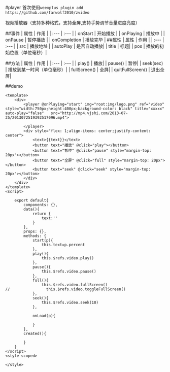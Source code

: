 #player
首次使用```weexplus plugin add https://github.com/farwolf2010/zvideo```

视频播放器（支持多种格式，支持全屏,支持手势调节音量进度亮度）

##事件
| 属性 | 作用 |
| :--- | :--- |
| onStart | 开始播放 |
| onPlaying | 播放中 |
| onPause | 暂停播放 |
| onCompletion | 播放完毕 |
##属性
| 属性 | 作用 |
| :--- | :--- |
| src | 播放地址 |
| autoPlay | 是否自动播放|
| title | 标题|
| pos | 播放的初始位置（单位毫秒）|

##方法
| 属性 | 作用 |
| :--- | :--- |
| play() | 播放|
| pause() | 暂停|
| seek(sec) | 播放到某一时间（单位毫秒）|
| fullScreen() | 全屏|
| quitFullScreen() | 退出全屏|

##demo
```
<template>
    <div>
        <player @onPlaying="start" img="root:img/logo.png" ref="video" style="width:750px;height:400px;background-color: black" title="xxxxx" auto-play="false"   src="http://mp4.vjshi.com/2013-07-25/2013072519392517096.mp4">

        </player>
        <div style="flex: 1;align-items: center;justify-content: center">
            <text>{{text}}</text>
            <button text="播放" @click="play"></button>
            <button text="暂停" @click="pause" style="margin-top: 20px"></button>
            <button text="全屏" @click="full" style="margin-top: 20px"></button>
            <button text="seek" @click="seek" style="margin-top: 20px"></button>
        </div>
    </div>
</template>
<script>

    export default{
        components: {},
        data(){
            return {
                text:''
            }
        },
        props: {},
        methods: {
            start(p){
                this.text=p.percent
            },
            play(){
                this.$refs.video.play()
            },
            pause(){
                this.$refs.video.pause()
            },
            full(){
                this.$refs.video.fullScreen()
//                this.$refs.video.toggleFullScreen()
            },
            seek(){
                this.$refs.video.seek(10)
            },
            
            onLoad(p){

            }
        },
        created(){

        }
    }
</script>
<style scoped>

</style>
```
